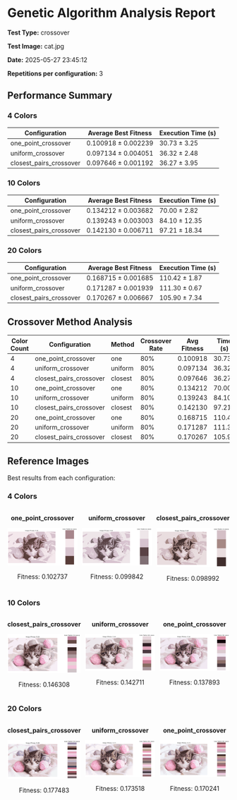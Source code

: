 # Genetic Algorithm Analysis Report

**Test Type:** crossover

**Test Image:** cat.jpg

**Date:** 2025-05-27 23:45:12

**Repetitions per configuration:** 3

## Performance Summary


### 4 Colors

| Configuration | Average Best Fitness | Execution Time (s) |
|---------------|----------------------|--------------------|
| one_point_crossover | 0.100918 ± 0.002239 | 30.73 ± 3.25 |
| uniform_crossover | 0.097134 ± 0.004051 | 36.32 ± 2.48 |
| closest_pairs_crossover | 0.097646 ± 0.001192 | 36.27 ± 3.95 |


### 10 Colors

| Configuration | Average Best Fitness | Execution Time (s) |
|---------------|----------------------|--------------------|
| one_point_crossover | 0.134212 ± 0.003682 | 70.00 ± 2.82 |
| uniform_crossover | 0.139243 ± 0.003003 | 84.10 ± 12.35 |
| closest_pairs_crossover | 0.142130 ± 0.006711 | 97.21 ± 18.34 |


### 20 Colors

| Configuration | Average Best Fitness | Execution Time (s) |
|---------------|----------------------|--------------------|
| one_point_crossover | 0.168715 ± 0.001685 | 110.42 ± 1.87 |
| uniform_crossover | 0.171287 ± 0.001939 | 111.30 ± 0.67 |
| closest_pairs_crossover | 0.170267 ± 0.006667 | 105.90 ± 7.34 |


## Crossover Method Analysis

| Color Count | Configuration | Method | Crossover Rate | Avg Fitness | Time (s) |
|-------------|---------------|--------|---------------|-------------|----------|
| 4 | one_point_crossover | one | 80% | 0.100918 | 30.73 |
| 4 | uniform_crossover | uniform | 80% | 0.097134 | 36.32 |
| 4 | closest_pairs_crossover | closest | 80% | 0.097646 | 36.27 |
| 10 | one_point_crossover | one | 80% | 0.134212 | 70.00 |
| 10 | uniform_crossover | uniform | 80% | 0.139243 | 84.10 |
| 10 | closest_pairs_crossover | closest | 80% | 0.142130 | 97.21 |
| 20 | one_point_crossover | one | 80% | 0.168715 | 110.42 |
| 20 | uniform_crossover | uniform | 80% | 0.171287 | 111.30 |
| 20 | closest_pairs_crossover | closest | 80% | 0.170267 | 105.90 |

## Reference Images

Best results from each configuration:


### 4 Colors

<div style='display: grid; grid-template-columns: repeat(3, 1fr); gap: 10px;'>
<div style='text-align: center;'>
<p><strong>one_point_crossover</strong></p>
<img src='colors_4\one_point_crossover.png' style='width: 100%; max-width: 300px;'>
<p>Fitness: 0.102737</p>
</div>
<div style='text-align: center;'>
<p><strong>uniform_crossover</strong></p>
<img src='colors_4\uniform_crossover.png' style='width: 100%; max-width: 300px;'>
<p>Fitness: 0.099842</p>
</div>
<div style='text-align: center;'>
<p><strong>closest_pairs_crossover</strong></p>
<img src='colors_4\closest_pairs_crossover.png' style='width: 100%; max-width: 300px;'>
<p>Fitness: 0.098992</p>
</div>
</div>


### 10 Colors

<div style='display: grid; grid-template-columns: repeat(3, 1fr); gap: 10px;'>
<div style='text-align: center;'>
<p><strong>closest_pairs_crossover</strong></p>
<img src='colors_10\closest_pairs_crossover.png' style='width: 100%; max-width: 300px;'>
<p>Fitness: 0.146308</p>
</div>
<div style='text-align: center;'>
<p><strong>uniform_crossover</strong></p>
<img src='colors_10\uniform_crossover.png' style='width: 100%; max-width: 300px;'>
<p>Fitness: 0.142711</p>
</div>
<div style='text-align: center;'>
<p><strong>one_point_crossover</strong></p>
<img src='colors_10\one_point_crossover.png' style='width: 100%; max-width: 300px;'>
<p>Fitness: 0.137893</p>
</div>
</div>


### 20 Colors

<div style='display: grid; grid-template-columns: repeat(3, 1fr); gap: 10px;'>
<div style='text-align: center;'>
<p><strong>closest_pairs_crossover</strong></p>
<img src='colors_20\closest_pairs_crossover.png' style='width: 100%; max-width: 300px;'>
<p>Fitness: 0.177483</p>
</div>
<div style='text-align: center;'>
<p><strong>uniform_crossover</strong></p>
<img src='colors_20\uniform_crossover.png' style='width: 100%; max-width: 300px;'>
<p>Fitness: 0.173518</p>
</div>
<div style='text-align: center;'>
<p><strong>one_point_crossover</strong></p>
<img src='colors_20\one_point_crossover.png' style='width: 100%; max-width: 300px;'>
<p>Fitness: 0.170241</p>
</div>
</div>

